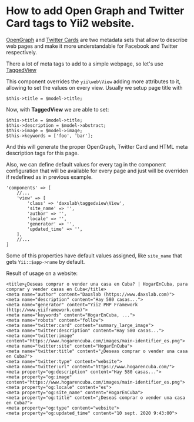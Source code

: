 # How to add Open Graph and Twitter Card tags to Yii2 website.

[OpenGraph](https://ogp.me/) and [Twitter Cards](https://developer.twitter.com/en/docs/twitter-for-websites/cards/overview/abouts-cards) are two metadata sets that allow to describe web pages and make it more understandable for Facebook and Twitter respectively.

There a lot of meta tags to add to a simple webpage, so let's use [TaggedView](https://github.com/daxslab/yii2-taggedview)

This component overrides the `yii\web\View` adding more attributes to it, allowing to set the values on every view. Usually we setup page title with

```
$this->title = $model->title;
```

Now, with **TaggedView** we are able to set:

```
$this->title = $model->title;
$this->description = $model->abstract;
$this->image = $model->image;
$this->keywords = ['foo', 'bar'];
```

And this will generate the proper OpenGraph, Twitter Card and HTML meta description tags for this page. 

Also, we can define default values for every tag in the component configuration that will be available for every page and just will be overriden if redefined as in previous example.

```
'components' => [
    //...
    'view' => [
        'class' => 'daxslab\taggedview\View',
        'site_name' => '',
        'author' => '',
        'locale' => '',
        'generator' => '',
        'updated_time' => '',
    ],
    //...
]
```

Some of this properties have default values assigned, like `site_name` that gets `Yii::$app->name` by default.

Result of usage on a website:

```
<title>¿Deseas comprar o vender una casa en Cuba? | HogarEnCuba, para comprar y vender casas en Cuba</title>
<meta name="author" content="Daxslab (https://www.daxslab.com)">
<meta name="description" content="Hay 580 casas...">
<meta name="generator" content="Yii2 PHP Framework (http://www.yiiframework.com)">
<meta name="keywords" content="HogarEnCuba, ...">
<meta name="robots" content="follow">
<meta name="twitter:card" content="summary_large_image">
<meta name="twitter:description" content="Hay 580 casas...">
<meta name="twitter:image" content="https://www.hogarencuba.com/images/main-identifier_es.png">
<meta name="twitter:site" content="HogarEnCuba">
<meta name="twitter:title" content="¿Deseas comprar o vender una casa en Cuba?">
<meta name="twitter:type" content="website">
<meta name="twitter:url" content="https://www.hogarencuba.com/">
<meta property="og:description" content="Hay 580 casas...">
<meta property="og:image" content="https://www.hogarencuba.com/images/main-identifier_es.png">
<meta property="og:locale" content="es">
<meta property="og:site_name" content="HogarEnCuba">
<meta property="og:title" content="¿Deseas comprar o vender una casa en Cuba?">
<meta property="og:type" content="website">
<meta property="og:updated_time" content="10 sept. 2020 9:43:00">
```